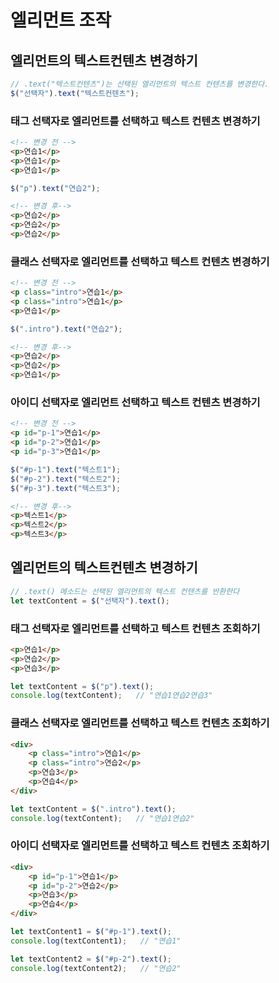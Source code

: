 # 엘리먼트 조작

## 엘리먼트의 텍스트컨텐츠 변경하기
```javascript
// .text("텍스트컨텐츠")는 선택된 엘리먼트의 텍스트 컨텐츠를 변경한다.
$("선택자").text("텍스트컨텐츠");
```

### 태그 선택자로 엘리먼트를 선택하고 텍스트 컨텐츠 변경하기
```html
<!-- 변경 전 -->
<p>연습1</p>
<p>연습1</p>
<p>연습1</p>
```

```javascript
$("p").text("연습2");
```

```html
<!-- 변경 후-->
<p>연습2</p>
<p>연습2</p>
<p>연습2</p>
```

### 클래스 선택자로 엘리먼트를 선택하고 텍스트 컨텐츠 변경하기
```html
<!-- 변경 전 -->
<p class="intro">연습1</p>
<p class="intro">연습1</p>
<p>연습1</p>
```

```javascript
$(".intro").text("연습2");
```

```html
<!-- 변경 후-->
<p>연습2</p>
<p>연습2</p>
<p>연습1</p>
```

### 아이디 선택자로 엘리먼트 선택하고 텍스트 컨텐츠 변경하기
```html
<!-- 변경 전 -->
<p id="p-1">연습1</p>
<p id="p-2">연습1</p>
<p id="p-3">연습1</p>
```

```javascript
$("#p-1").text("텍스트1");
$("#p-2").text("텍스트2");
$("#p-3").text("텍스트3");
```

```html
<!-- 변경 후-->
<p>텍스트1</p>
<p>텍스트2</p>
<p>텍스트3</p>
```

## 엘리먼트의 텍스트컨텐츠 변경하기
```javascript
// .text() 메소드는 선택된 엘리먼트의 텍스트 컨텐츠를 반환한다
let textContent = $("선택자").text();
```

### 태그 선택자로 엘리먼트를 선택하고 텍스트 컨텐츠 조회하기
```html
<p>연습1</p>
<p>연습2</p>
<p>연습3</p>
```

```javascript
let textContent = $("p").text();
console.log(textContent);   // "연습1연습2연습3" 
```

### 클래스 선택자로 엘리먼트를 선택하고 텍스트 컨텐츠 조회하기
```html
<div>
    <p class="intro">연습1</p>
    <p class="intro">연습2</p>
    <p>연습3</p>
    <p>연습4</p>
</div>
```

```javascript
let textContent = $(".intro").text();
console.log(textContent);   // "연습1연습2" 
```

### 아이디 선택자로 엘리먼트를 선택하고 텍스트 컨텐츠 조회하기
```html
<div>
    <p id="p-1">연습1</p>
    <p id="p-2">연습2</p>
    <p>연습3</p>
    <p>연습4</p>
</div>
```

```javascript
let textContent1 = $("#p-1").text();
console.log(textContent1);   // "연습1" 

let textContent2 = $("#p-2").text();
console.log(textContent2);   // "연습2" 
```
